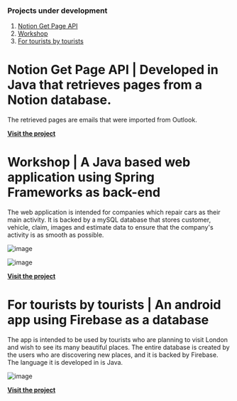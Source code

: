 ### Projects under development

1. [Notion Get Page API](https://github.com/costinelnegura/CostinelNegura#notion-get-page-api--developed-in-java-that-retrieves-pages-from-a-notion-database)
2. [Workshop](https://github.com/costinelnegura/CostinelNegura#workshop--a-java-based-web-application-using-spring-frameworks-as-back-end)
3. [For tourists by tourists](https://github.com/costinelnegura/CostinelNegura#for-tourists-by-tourists--an-android-app-using-firebase-as-a-database)

# Notion Get Page API | Developed in Java that retrieves pages from a Notion database.

The retrieved pages are emails that were imported from Outlook.

[**Visit the project**](https://github.com/costinelnegura/Notion-Get-Page-API)



# Workshop | A Java based web application using Spring Frameworks as back-end

The web application is intended for companies which repair cars as their main activity.
It is backed by a mySQL database that stores customer, vehicle, claim, images and estimate data to ensure that the company's activity is as smooth as possible.

![image](https://firebasestorage.googleapis.com/v0/b/for-tourists-by-tourists-2e3f4.appspot.com/o/Workshop%2Fcapture1.png?alt=media&token=78a70e62-54d5-4e95-ba59-665357215fed)

![image](https://firebasestorage.googleapis.com/v0/b/for-tourists-by-tourists-2e3f4.appspot.com/o/Workshop%2Fcapture2.png?alt=media&token=1f75437a-657a-4f92-95eb-cb99e29c3cbe)

[**Visit the project**](https://github.com/costinelnegura/Workshop)



# For tourists by tourists | An android app using Firebase as a database

The app is intended to be used by tourists who are planning to visit London and wish to see its many beautiful places.
The entire database is created by the users who are discovering new places, and it is backed by Firebase.
The language it is developed in is Java.

![image](https://firebasestorage.googleapis.com/v0/b/for-tourists-by-tourists-2e3f4.appspot.com/o/The%20App%2FPicture%202.png?alt=media&token=f8a78dad-217e-4eb4-8c05-4beb8db27daa)

[**Visit the project**](https://github.com/costinelnegura/For-tourists-by-tourists)





